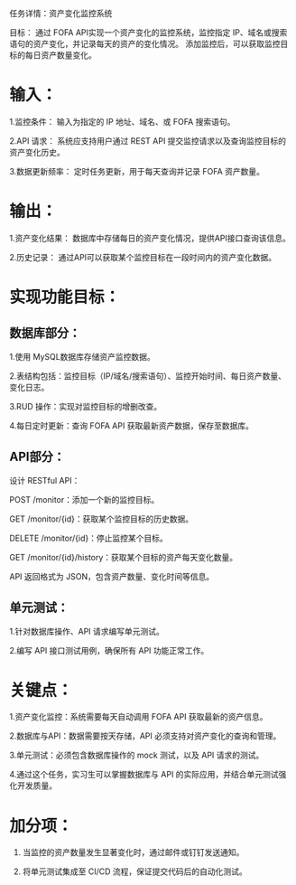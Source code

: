 任务详情：资产变化监控系统

目标： 通过 FOFA API实现一个资产变化的监控系统，监控指定 IP、域名或搜索语句的资产变化，并记录每天的资产的变化情况。
添加监控后，可以获取监控目标的每日资产数量变化。

# 输入：
1.监控条件： 输入为指定的 IP 地址、域名、或 FOFA 搜索语句。

2.API 请求： 系统应支持用户通过 REST API 提交监控请求以及查询监控目标的资产变化历史。

3.数据更新频率： 定时任务更新，用于每天查询并记录 FOFA 资产数量。
# 输出：
1.资产变化结果： 数据库中存储每日的资产变化情况，提供API接口查询该信息。

2.历史记录： 通过API可以获取某个监控目标在一段时间内的资产变化数据。
# 实现功能目标：
## 数据库部分：

1.使用 MySQL数据库存储资产监控数据。

2.表结构包括：监控目标（IP/域名/搜索语句）、监控开始时间、每日资产数量、变化日志。

3.RUD 操作：实现对监控目标的增删改查。

4.每日定时更新：查询 FOFA API 获取最新资产数据，保存至数据库。
## API部分：
设计 RESTful API：

POST /monitor：添加一个新的监控目标。

GET /monitor/{id}：获取某个监控目标的历史数据。

DELETE /monitor/{id}：停止监控某个目标。

GET /monitor/{id}/history：获取某个目标的资产每天变化数量。

API 返回格式为 JSON，包含资产数量、变化时间等信息。
## 单元测试：
1.针对数据库操作、API 请求编写单元测试。

2.编写 API 接口测试用例，确保所有 API 功能正常工作。
# 关键点：
1.资产变化监控：系统需要每天自动调用 FOFA API 获取最新的资产信息。

2.数据库与API：数据需要按天存储，API 必须支持对资产变化的查询和管理。

3.单元测试：必须包含数据库操作的 mock 测试，以及 API 请求的测试。

4.通过这个任务，实习生可以掌握数据库与 API 的实际应用，并结合单元测试强化开发质量。

# 加分项：

1.   当监控的资产数量发生显著变化时，通过邮件或钉钉发送通知。

2.  将单元测试集成至 CI/CD 流程，保证提交代码后的自动化测试。